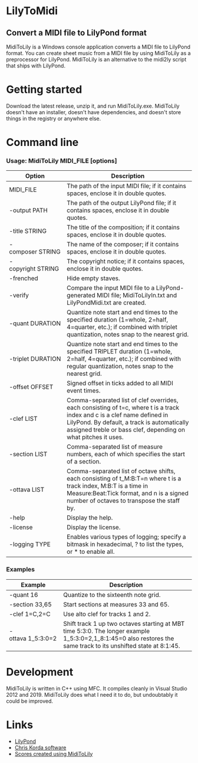 # LilyToMidi

## Convert a MIDI file to LilyPond format

MidiToLily is a Windows console application converts a MIDI file to LilyPond format. You can create sheet music from a MIDI file by using MidiToLily as a preprocessor for LilyPond. MidiToLily is an alternative to the midi2ly script that ships with LilyPond.

# Getting started

Download the latest release, unzip it, and run MidiToLily.exe. MidiToLily doesn't have an installer, doesn't have dependencies, and doesn't store things in the registry or anywhere else.

# Command line

### Usage: MidiToLily MIDI_FILE [options]

|Option|Description|
|---|---|
|MIDI_FILE|The path of the input MIDI file; if it contains spaces, enclose it in double quotes.|
|-output&nbsp;PATH|The path of the output LilyPond file; if it contains spaces, enclose it in double quotes.|
|-title&nbsp;STRING|The title of the composition; if it contains spaces, enclose it in double quotes.|
|-composer&nbsp;STRING|The name of the composer; if it contains spaces, enclose it in double quotes.|
|-copyright&nbsp;STRING|The copyright notice; if it contains spaces, enclose it in double quotes.|
|-frenched|Hide empty staves.|
|-verify|Compare the input MIDI file to a LilyPond-generated MIDI file; MidiToLilyIn.txt and LilyPondMidi.txt are created.|
|-quant&nbsp;DURATION|Quantize note start and end times to the specified duration (1=whole, 2=half, 4=quarter, etc.); if combined with triplet quantization, notes snap to the nearest grid.|
|-triplet&nbsp;DURATION|Quantize note start and end times to the specified TRIPLET duration (1=whole, 2=half, 4=quarter, etc.); if combined with regular quantization, notes snap to the nearest grid.|
|-offset&nbsp;OFFSET|Signed offset in ticks added to all MIDI event times.|
|-clef&nbsp;LIST|Comma-separated list of clef overrides, each consisting of t=c, where t is a track index and c is a clef name defined in LilyPond. By default, a track is automatically assigned treble or bass clef, depending on what pitches it uses.|
|-section&nbsp;LIST|Comma-separated list of measure numbers, each of which specifies the start of a section.|
|-ottava&nbsp;LIST|Comma-separated list of octave shifts, each consisting of t_M:B:T=n where t is a track index, M:B:T is a time in Measure:Beat:Tick format, and n is a signed number of octaves to transpose the staff by.|
|-help|Display the help.|
|-license|Display the license.|
|-logging&nbsp;TYPE|Enables various types of logging; specify a bitmask in hexadecimal, ? to list the types, or * to enable all.|

### Examples

|Example|Description|
|---|---|
|-quant&nbsp;16|Quantize to the sixteenth note grid.|
|-section&nbsp;33,65|Start sections at measures 33 and 65.|
|-clef&nbsp;1=C,2=C|Use alto clef for tracks 1 and 2.|
|-ottava&nbsp;1_5:3:0=2|Shift track 1 up two octaves starting at MBT time 5:3:0. The longer example 1_5:3:0=2,1_8:1:45=0 also restores the same track to its unshifted state at 8:1:45.|


# Development

MidiToLily is written in C++ using MFC. It compiles cleanly in Visual Studio 2012 and 2019. MidiToLily does what I need it to do, but undoubtably it could be improved.

# Links

* [LilyPond](https://lilypond.org/)
* [Chris Korda software](https://victimofleisure.github.io/software)
* [Scores created using MidiToLily](https://victimofleisure.github.io/misc/scores.html)

